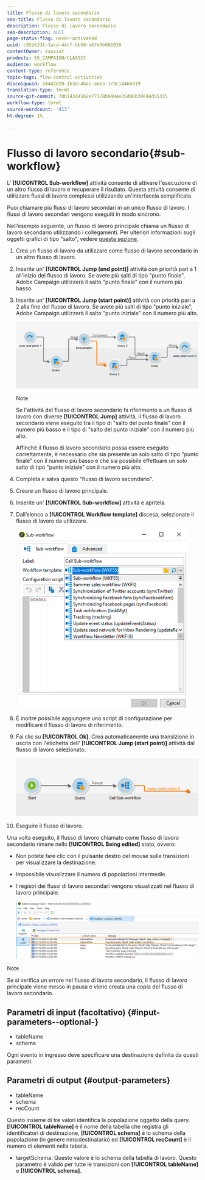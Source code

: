 ```yaml
---
title: Flusso di lavoro secondario
seo-title: Flusso di lavoro secondario
description: Flusso di lavoro secondario
seo-description: null
page-status-flag: never-activated
uuid: c952633f-1aca-44cf-bb50-a67e9b086030
contentOwner: sauviat
products: SG_CAMPAIGN/CLASSIC
audience: workflow
content-type: reference
topic-tags: flow-control-activities
discoiquuid: a4441820-1b3d-4bac-a6e3-1c9c14466d19
translation-type: tm+mt
source-git-commit: 70b143445b2e77128b9404e35d96b39694d55335
workflow-type: tm+mt
source-wordcount: '413'
ht-degree: 1%

---
```



# Flusso di lavoro secondario{#sub-workflow}

L&#39; **[!UICONTROL Sub-workflow]** attività consente di attivare l&#39;esecuzione di un altro flusso di lavoro e recuperare il risultato. Questa attività consente di utilizzare flussi di lavoro complessi utilizzando un&#39;interfaccia semplificata.

Puoi chiamare più flussi di lavoro secondari in un unico flusso di lavoro. I flussi di lavoro secondari vengono eseguiti in modo sincrono.

Nell’esempio seguente, un flusso di lavoro principale chiama un flusso di lavoro secondario utilizzando i collegamenti. Per ulteriori informazioni sugli oggetti grafici di tipo &quot;salto&quot;, vedere [questa sezione](../../workflow/using/jump--start-point-and-end-point-.md).

1. Crea un flusso di lavoro da utilizzare come flusso di lavoro secondario in un altro flusso di lavoro.
1. Inserite un&#39; **[!UICONTROL Jump (end point)]** attività con priorità pari a 1 all&#39;inizio del flusso di lavoro. Se avete più salti di tipo &quot;punto finale&quot;,  Adobe Campaign utilizzerà il salto &quot;punto finale&quot; con il numero più basso.
1. Inserite un&#39; **[!UICONTROL Jump (start point)]** attività con priorità pari a 2 alla fine del flusso di lavoro. Se avete più salti di tipo &quot;punto iniziale&quot;,  Adobe Campaign utilizzerà il salto &quot;punto iniziale&quot; con il numero più alto.

   ![](assets/subworkflow_jumps.png)

   >[!NOTE]
   >
   >Se l&#39;attività del flusso di lavoro secondario fa riferimento a un flusso di lavoro con diverse **[!UICONTROL Jump]** attività, il flusso di lavoro secondario viene eseguito tra il tipo di &quot;salto del punto finale&quot; con il numero più basso e il tipo di &quot;salto del punto iniziale&quot; con il numero più alto.
   >
   >Affinché il flusso di lavoro secondario possa essere eseguito correttamente, è necessario che sia presente un solo salto di tipo &quot;punto finale&quot; con il numero più basso e che sia possibile effettuare un solo salto di tipo &quot;punto iniziale&quot; con il numero più alto.

1. Completa e salva questo &quot;flusso di lavoro secondario&quot;.
1. Creare un flusso di lavoro principale.
1. Inserite un&#39; **[!UICONTROL Sub-workflow]** attività e apritela.
1. Dall’elenco a **[!UICONTROL Workflow template]** discesa, selezionate il flusso di lavoro da utilizzare.

   ![](assets/subworkflow_selection.png)

1. È inoltre possibile aggiungere uno script di configurazione per modificare il flusso di lavoro di riferimento.
1. Fai clic su **[!UICONTROL Ok]**. Crea automaticamente una transizione in uscita con l&#39;etichetta dell&#39; **[!UICONTROL Jump (start point)]** attività dal flusso di lavoro selezionato.

   ![](assets/subworkflow_outbound.png)

1. Eseguire il flusso di lavoro.

Una volta eseguito, il flusso di lavoro chiamato come flusso di lavoro secondario rimane nello **[!UICONTROL Being edited]** stato, ovvero:

* Non potete fare clic con il pulsante destro del mouse sulle transizioni per visualizzare la destinazione.
* Impossibile visualizzare il numero di popolazioni intermedie.
* I registri dei flussi di lavoro secondari vengono visualizzati nel flusso di lavoro principale.

   ![](assets/subworkflow_logs.png)

>[!NOTE]
>
>Se si verifica un errore nel flusso di lavoro secondario, il flusso di lavoro principale viene messo in pausa e viene creata una copia del flusso di lavoro secondario.

## Parametri di input (facoltativo) {#input-parameters--optional-}

* tableName
* schema

Ogni evento in ingresso deve specificare una destinazione definita da questi parametri.

## Parametri di output {#output-parameters}

* tableName
* schema
* recCount

Questo insieme di tre valori identifica la popolazione oggetto della query. **[!UICONTROL tableName]** è il nome della tabella che registra gli identificatori di destinazione, **[!UICONTROL schema]** è lo schema della popolazione (in genere nms:destinatario) ed **[!UICONTROL recCount]** è il numero di elementi nella tabella.

* targetSchema: Questo valore è lo schema della tabella di lavoro. Questo parametro è valido per tutte le transizioni con **[!UICONTROL tableName]** e **[!UICONTROL schema]**.
